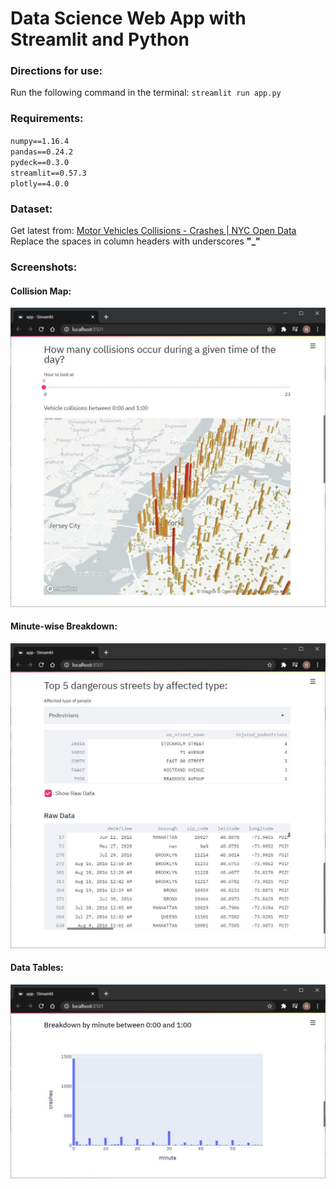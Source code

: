 # Data Science Web App with Streamlit and Python

### Directions for use:
Run the following command in the terminal: `streamlit run app.py`

### Requirements:
`numpy==1.16.4`  
`pandas==0.24.2`  
`pydeck==0.3.0`  
`streamlit==0.57.3`  
`plotly==4.0.0`

### Dataset:
Get latest from: [Motor Vehicles Collisions - Crashes | NYC Open Data](https://data.cityofnewyork.us/Public-Safety/Motor-Vehicle-Collisions-Crashes/h9gi-nx95)  
Replace the spaces in column headers with underscores **"_"**

### Screenshots:
#### Collision Map:
![Collision Map][Collision]

#### Minute-wise Breakdown:
![Minute-wise Breakdown][Minute]

#### Data Tables:
![Data Tables][Data]

[Collision]: ./screenshots/collision_map.JPG
[Minute]: ./screenshots/data.JPG
[Data]: ./screenshots/minute_breakdown.JPG
